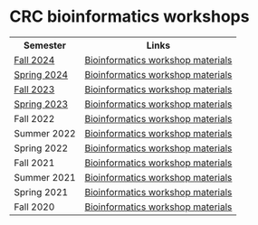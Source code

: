 # CRC bioinformatics workshops

<table>
	<tbody>
		<tr>
			<th>Semester</th>
			<th>Links</th>
		</tr>
		<tr>
			<td><a data-entity-substitution="canonical" data-entity-type="node" data-entity-uuid="91c971c5-f0d7-4fcb-9802-1a3b7de56ff3" href="https://www.crc.pitt.edu/bioinformatics-workshops-fall-2024">Fall 2024</a></td>
			<td><a href="https://pitt-my.sharepoint.com/:f:/g/personal/fangping_pitt_edu/Etki196BhVxMqF05s0g8lAQB4BsdLsUeXfX1ZycMaMn0WQ" target="_blank">Bioinformatics workshop materials</a></td>
		</tr>
		<tr>
			<td><a data-entity-substitution="canonical" data-entity-type="node" data-entity-uuid="ee50c1c0-6dd2-4687-b5f8-e093d3b2b76d" href="https://www.crc.pitt.edu/bioinformatics-workshops-spring-2024">Spring 2024</a></td>
			<td><a href="https://pitt-my.sharepoint.com/:f:/g/personal/fangping_pitt_edu/Ep7Uug5EaU5EiLDgWHExMmkBL76eatSiY309hR_xD310PQ" target="_blank">Bioinformatics workshop materials</a></td>
		</tr>
		<tr>
			<td><a data-entity-substitution="canonical" data-entity-type="node" data-entity-uuid="8eaf5b1b-119a-4529-ae99-98f7b3d69ad9" href="https://www.crc.pitt.edu/bioinformatics-workshops-fall-2023" target="_blank">Fall 2023</a></td>
			<td><a href="https://pitt-my.sharepoint.com/:f:/g/personal/fangping_pitt_edu/En6ryj74-eJChcQgsWb_PjABC7a5HGyQ7WnLfyakuZxB6g" target="_blank">Bioinformatics workshop materials</a></td>
		</tr>
		<tr>
			<td><a data-entity-substitution="canonical" data-entity-type="node" data-entity-uuid="54af9da3-9dca-418b-aaa2-48d1a787935e" href="https://www.crc.pitt.edu/bioinformatics-workshops-spring-2023" target="_blank">Spring 2023</a></td>
			<td><a href="https://pitt-my.sharepoint.com/:f:/g/personal/fangping_pitt_edu/EiPJnsf4SjRCv3HZDxCMVI4BtPjwGGijolCEF79hAj9RXA" target="_blank">Bioinformatics workshop materials</a></td>
		</tr>
		<tr>
			<td>Fall 2022</td>
			<td><a href="https://pitt-my.sharepoint.com/:f:/g/personal/fangping_pitt_edu/EgnTCoYZqPBDoUCmKMbVBugBszhAk5GjMEXbLV-JmFsbgw" target="_blank">Bioinformatics workshop materials</a></td>
		</tr>
		<tr>
			<td>Summer 2022</td>
			<td><a href="https://pitt-my.sharepoint.com/:f:/g/personal/fangping_pitt_edu/EpZTWCPvIJ9HsztwYSUfOAQBJGRJwl6z2MncYNadD6ADEQ" target="_blank">Bioinformatics workshop materials</a></td>
		</tr>
		<tr>
			<td>Spring 2022</td>
			<td><a href="https://pitt-my.sharepoint.com/:f:/g/personal/fangping_pitt_edu/Ek0aB007z4ZImffcli42FvABiPQOEe3sdE4BhjtUFzRa-A" target="_blank">Bioinformatics workshop materials</a></td>
		</tr>
		<tr>
			<td>Fall 2021</td>
			<td><a href="https://pitt-my.sharepoint.com/:f:/g/personal/fangping_pitt_edu/ElEJ_F6zaZhApFYhmVZcLI8B8AG1NfWvtuXGasMT-FzN8g" target="_blank">Bioinformatics workshop materials</a></td>
		</tr>
		<tr>
			<td>Summer 2021</td>
			<td><a href="https://pitt-my.sharepoint.com/:f:/g/personal/fangping_pitt_edu/Em7Bc5Y3jnJFpfVu1p8imIwBTco8l88LfBk5__bVWiF08Q" target="_blank">Bioinformatics workshop materials</a></td>
		</tr>
		<tr>
			<td>Spring 2021</td>
			<td><a href="https://pitt-my.sharepoint.com/:f:/g/personal/fangping_pitt_edu/EsQkMyCjVGNIiWCthe4WHfgBv47oYZNmQY2Ihsq0Q3vkuw" target="_blank">Bioinformatics workshop materials</a></td>
		</tr>
		<tr>
			<td>Fall 2020</td>
			<td><a href="https://pitt-my.sharepoint.com/:f:/g/personal/fangping_pitt_edu/Ejl-pErcKvtMm7sELV5FyaIB37gXH2n-3s7Vs4J1Of31NA" target="_blank">Bioinformatics workshop materials</a></td>
		</tr>
	</tbody>
</table>

